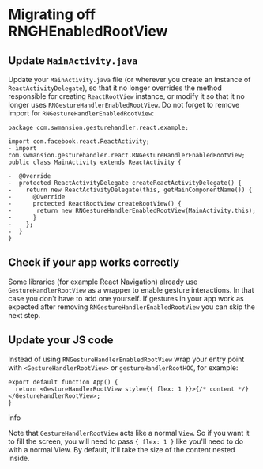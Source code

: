 # Migrating off RNGHEnabledRootView

## Update `MainActivity.java`

Update your `MainActivity.java` file (or wherever you create an instance of `ReactActivityDelegate`), so that it no longer overrides the method responsible for creating `ReactRootView` instance, or modify it so that it no longer uses `RNGestureHandlerEnabledRootView`. Do not forget to remove import for `RNGestureHandlerEnabledRootView`:

```
package com.swmansion.gesturehandler.react.example;

import com.facebook.react.ReactActivity;
- import com.swmansion.gesturehandler.react.RNGestureHandlerEnabledRootView;
public class MainActivity extends ReactActivity {

-  @Override
-  protected ReactActivityDelegate createReactActivityDelegate() {
-    return new ReactActivityDelegate(this, getMainComponentName()) {
-      @Override
-      protected ReactRootView createRootView() {
-       return new RNGestureHandlerEnabledRootView(MainActivity.this);
-      }
-    };
-  }
}
```

## Check if your app works correctly

Some libraries (for example React Navigation) already use `GestureHandlerRootView` as a wrapper to enable gesture interactions. In that case you don't have to add one yourself. If gestures in your app work as expected after removing `RNGestureHandlerEnabledRootView` you can skip the next step.

## Update your JS code

Instead of using `RNGestureHandlerEnabledRootView` wrap your entry point with `<GestureHandlerRootView>` or `gestureHandlerRootHOC`, for example:

```
export default function App() {
  return <GestureHandlerRootView style={{ flex: 1 }}>{/* content */}</GestureHandlerRootView>;
}
```

info

Note that `GestureHandlerRootView` acts like a normal `View`. So if you want it to fill the screen, you will need to pass `{ flex: 1 }` like you'll need to do with a normal View. By default, it'll take the size of the content nested inside.

